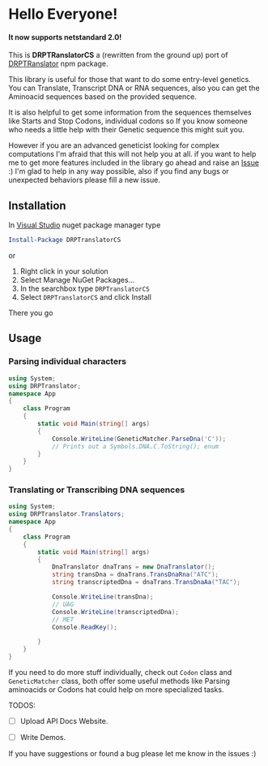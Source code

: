 # Hello Everyone!

#### It now supports netstandard 2.0!

This is **DRPTRanslatorCS** a (rewritten from the ground up) port of [DRPTRanslator](https://github.com/AngelMunoz/DRPTranslator) npm package. 

This library is useful for those that want to do some entry-level genetics. You can Translate, Transcript
DNA or RNA sequences, also you can get the Aminoacid sequences based on the provided sequence.

It is also helpful to get some information from the sequences themselves like Starts and Stop Codons, individual codons
so If you know someone who needs a little help with their Genetic sequence this might suit you.

However if you are an advanced geneticist looking for complex computations I'm afraid that this will not help you at all.
if you want to help me to get more features included in the library go ahead and raise an [Issue](https://github.com/AngelMunoz/DRPTranslatorCS/issues/new) :)
I'm glad to help in any way possible, also if you find any bugs or unexpected behaviors please fill a new issue.

## Installation
In [Visual Studio]() nuget package manager type
```powershell
Install-Package DRPTranslatorCS
```
or
1. Right click in your solution
2. Select Manage NuGet Packages...
3. In the searchbox type `DRPTranslatorCS`
4. Select `DRPTranslatorCS` and click Install
 

There you go


## Usage
### Parsing individual characters
```csharp
using System;
using DRPTranslator;
namespace App
{
    class Program
    {
        static void Main(string[] args)
        {
            Console.WriteLine(GeneticMatcher.ParseDna('C'));
            // Prints out a Symbols.DNA.C.ToString(); enum
        }
    }
}
```
    
    
### Translating or Transcribing DNA sequences
```csharp
using System;
using DRPTranslator.Translators;
namespace App
{
    class Program
    {
        static void Main(string[] args)
        {
            DnaTranslator dnaTrans = new DnaTranslator();
            string transDna = dnaTrans.TransDnaRna("ATC");
            string transcriptedDna = dnaTrans.TransDnaAa("TAC");

            Console.WriteLine(transDna);
            // UAG
            Console.WriteLine(transcriptedDna);
            // MET
            Console.ReadKey();

        }
    }
}
```

If you need to do more stuff individually, check out `Codon` class
and `GeneticMatcher` class, both offer some useful methods like Parsing aminoacids or Codons
hat could help on more specialized tasks.

TODOS:

* [ ] Upload API Docs Website.
* [ ] Write Demos.


If you have suggestions or found a bug please let me know in the issues :)

